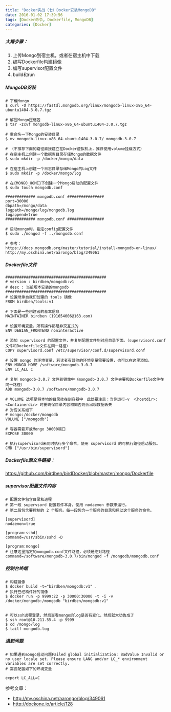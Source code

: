 ```yaml
---
title: "Docker实战（七）Docker安装MongoDB"
date: 2016-01-02 17:39:56
tags: [Docker命令, Dockerfile, MongoDB]
categories: [Docker]
---
```


##### 大概步骤：

1. 上传Mongo到宿主机，或者在宿主机中下载
2. 编写Dockerfile构建镜像 
3. 编写supervisor配置文件
4. build和run

##### MongoDB安装

```
# 下载Mongo
$ curl -O https://fastdl.mongodb.org/linux/mongodb-linux-x86_64-ubuntu1404-3.0.7.tgz

# 解压Mongo压缩包
$ tar -zxvf mongodb-linux-x86_64-ubuntu1404-3.0.7.tgz

# 重命名一下Mongo的安装目录
$ mv mongodb-linux-x86_64-ubuntu1404-3.0.7/ mongodb-3.0.7

# （不推荐下面的路径直接建立在Docker虚拟机上，推荐使用volume挂载方式）
# 在宿主机上创建一个数据库目录存储Mongo的数据文件
$ sudo mkdir -p /docker/mongo/data

# 在宿主机上创建一个日志目录存储Mongo的Log文件
$ sudo mkdir -p /docker/mongo/log

# 在{MONGO_HOME}下创建一个Mongo启动的配置文件
$ sudo touch mongodb.conf

############# mongodb.conf ################
port=30000
dbpath=/mongo/data
logpath=/mongo/log/mongodb.log
logappend=true
############# mongodb.conf ################

# 启动mongo时，指定config配置文件
$ sudo ./mongod -f ../mongodb.conf

# 参考：
https://docs.mongodb.org/master/tutorial/install-mongodb-on-linux/
http://my.oschina.net/aarongo/blog/349061

```

##### Dockerfile文件
```
############################################
# version : birdben/mongodb:v1
# desc : 当前版本安装的mongodb
############################################
# 设置继承自我们创建的 tools 镜像
FROM birdben/tools:v1

# 下面是一些创建者的基本信息
MAINTAINER birdben (191654006@163.com)

# 设置环境变量，所有操作都是非交互式的
ENV DEBIAN_FRONTEND noninteractive

# 添加 supervisord 的配置文件，并复制配置文件到对应目录下面。（supervisord.conf文件和Dockerfile文件在同一路径）
COPY supervisord.conf /etc/supervisor/conf.d/supervisord.conf

# 设置 mongo 的环境变量，若读者有其他的环境变量需要设置，也可以在这里添加。
ENV MONGO_HOME /software/mongodb-3.0.7
ENV LC_ALL C

# 复制 mongodb-3.0.7 文件到镜像中（mongodb-3.0.7 文件夹要和Dockerfile文件在同一路径）
ADD mongodb-3.0.7 /software/mongodb-3.0.7

# VOLUME 选项是将本地的目录挂在到容器中　此处要注意：当你运行-v　＜hostdir>:<Containerdir> 时要确保目录内容相同否则会出现数据丢失
# 对应关系如下
# mongo:/docker/mongodb
VOLUME ["/mongodb"]

# 容器需要开放Mongo 30000端口
EXPOSE 30000

# 执行supervisord来同时执行多个命令，使用 supervisord 的可执行路径启动服务。
CMD ["/usr/bin/supervisord"]```

##### Dockerfile源文件链接：

https://github.com/birdben/birdDocker/blob/master/mongo/Dockerfile

##### supervisor配置文件内容

```
# 配置文件包含目录和进程
# 第一段 supervsord 配置软件本身，使用 nodaemon 参数来运行。
# 第二段包含要控制的 2 个服务。每一段包含一个服务的目录和启动这个服务的命令。

[supervisord]
nodaemon=true

[program:sshd]
command=/usr/sbin/sshd -D

[program:mongo]
# 注意这里指定的mongodb.conf文件路径，必须是绝对路径
command=/software/mongodb-3.0.7/bin/mongod -f /mongodb/mongodb.conf
```

##### 控制台终端
```
# 构建镜像
$ docker build -t="birdben/mongodb:v1" .
# 执行已经构件好的镜像
$ docker run -p 9999:22 -p 30000:30000 -t -i -v /docker/mongodb:/mongodb "birdben/mongodb:v1"


# 可以ssh远程登录，然后查看mongo的log是否有变化，然后就大功告成了
$ ssh root@10.211.55.4 -p 9999
$ cd /mongo/log
$ tailf mongodb.log
```

##### 遇到问题

```
# 如果遇到mongo启动问题Failed global initialization: BadValue Invalid or no user locale set. Please ensure LANG and/or LC_* environment variables are set correctly.
# 需要配置如下的环境变量

export LC_ALL=C
```

参考文章：

- http://my.oschina.net/aarongo/blog/349061
- http://dockone.io/article/128